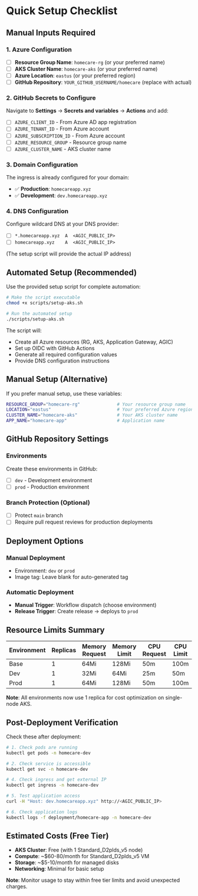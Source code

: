 # Quick Setup Checklist

## Manual Inputs Required

### 1. Azure Configuration
- [ ] **Resource Group Name**: `homecare-rg` (or your preferred name)
- [ ] **AKS Cluster Name**: `homecare-aks` (or your preferred name)
- [ ] **Azure Location**: `eastus` (or your preferred region)
- [ ] **GitHub Repository**: `YOUR_GITHUB_USERNAME/homecare` (replace with actual)

### 2. GitHub Secrets to Configure
Navigate to **Settings** → **Secrets and variables** → **Actions** and add:

- [ ] `AZURE_CLIENT_ID` - From Azure AD app registration
- [ ] `AZURE_TENANT_ID` - From Azure account
- [ ] `AZURE_SUBSCRIPTION_ID` - From Azure account
- [ ] `AZURE_RESOURCE_GROUP` - Resource group name
- [ ] `AZURE_CLUSTER_NAME` - AKS cluster name

### 3. Domain Configuration
The ingress is already configured for your domain:

- ✅ **Production**: `homecareapp.xyz`
- ✅ **Development**: `dev.homecareapp.xyz`

### 4. DNS Configuration
Configure wildcard DNS at your DNS provider:
- [ ] `*.homecareapp.xyz  A  <AGIC_PUBLIC_IP>`
- [ ] `homecareapp.xyz    A  <AGIC_PUBLIC_IP>`

(The setup script will provide the actual IP address)

## Automated Setup (Recommended)

Use the provided setup script for complete automation:

```bash
# Make the script executable
chmod +x scripts/setup-aks.sh

# Run the automated setup
./scripts/setup-aks.sh
```

The script will:
- Create all Azure resources (RG, AKS, Application Gateway, AGIC)
- Set up OIDC with GitHub Actions
- Generate all required configuration values
- Provide DNS configuration instructions

## Manual Setup (Alternative)

If you prefer manual setup, use these variables:

```bash
RESOURCE_GROUP="homecare-rg"              # Your resource group name
LOCATION="eastus"                         # Your preferred Azure region
CLUSTER_NAME="homecare-aks"               # Your AKS cluster name
APP_NAME="homecare-app"                   # Application name
```

## GitHub Repository Settings

### Environments
Create these environments in GitHub:
- [ ] `dev` - Development environment
- [ ] `prod` - Production environment

### Branch Protection (Optional)
- [ ] Protect `main` branch
- [ ] Require pull request reviews for production deployments

## Deployment Options

### Manual Deployment
- Environment: `dev` or `prod`
- Image tag: Leave blank for auto-generated tag

### Automatic Deployment
- **Manual Trigger**: Workflow dispatch (choose environment)
- **Release Trigger**: Create release → deploys to `prod`

## Resource Limits Summary

| Environment | Replicas | Memory Request | Memory Limit | CPU Request | CPU Limit |
|-------------|----------|----------------|--------------|-------------|-----------|
| Base        | 1        | 64Mi           | 128Mi        | 50m         | 100m      |
| Dev         | 1        | 32Mi           | 64Mi         | 25m         | 50m       |
| Prod        | 1        | 64Mi           | 128Mi        | 50m         | 100m      |

**Note**: All environments now use 1 replica for cost optimization on single-node AKS.

## Post-Deployment Verification

Check these after deployment:

```bash
# 1. Check pods are running
kubectl get pods -n homecare-dev

# 2. Check service is accessible
kubectl get svc -n homecare-dev

# 4. Check ingress and get external IP
kubectl get ingress -n homecare-dev

# 5. Test application access
curl -H "Host: dev.homecareapp.xyz" http://<AGIC_PUBLIC_IP>

# 6. Check application logs
kubectl logs -f deployment/homecare-app -n homecare-dev
```

## Estimated Costs (Free Tier)

- **AKS Cluster**: Free (with 1 Standard_D2plds_v5 node)
- **Compute**: ~$60-80/month for Standard_D2plds_v5 VM
- **Storage**: ~$5-10/month for managed disks
- **Networking**: Minimal for basic setup

**Note**: Monitor usage to stay within free tier limits and avoid unexpected charges.

